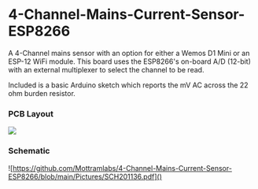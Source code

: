 # 4-Channel-Mains-Current-Sensor-ESP8266
A 4-Channel mains sensor with an option for either a Wemos D1 Mini or an ESP-12 WiFi module. This board uses the ESP8266's on-board A/D (12-bit) with an external multiplexer to select the channel to be read. 

Included is a basic Arduino sketch which reports the mV AC across the 22 ohm burden resistor.

### PCB Layout

![](https://github.com/Mottramlabs/4-Channel-Mains-Current-Sensor-ESP8266/blob/main/Pictures/PIX201136.jpg)

### Schematic

![https://github.com/Mottramlabs/4-Channel-Mains-Current-Sensor-ESP8266/blob/main/Pictures/SCH201136.pdf]()
